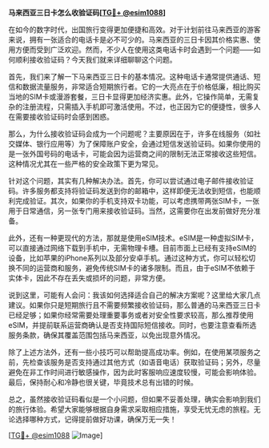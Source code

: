 **马来西亚三日卡怎么收验证码[[TG💪+ @esim1088](https://t.me/s/esim1088)]**

在如今的数字时代，出国旅行变得更加便捷和高效。对于计划前往马来西亚的游客来说，拥有一张适合的电话卡是必不可少的。马来西亚的三日卡因其价格实惠、使用方便而受到广泛欢迎。然而，不少人在使用这类电话卡时会遇到一个问题——如何顺利接收验证码？今天我们就来详细聊聊这个问题。

首先，我们来了解一下马来西亚三日卡的基本情况。这种电话卡通常提供通话、短信和数据流量服务，非常适合短期旅行者。它的一大亮点在于价格低廉，相比购买当地的SIM卡或漫游套餐，三日卡显得更加经济实惠。此外，它操作简单，无需复杂的注册流程，只需插入手机即可激活使用。不过，也正因为它的便捷性，很多人在需要接收验证码时会感到困惑。

那么，为什么接收验证码会成为一个问题呢？主要原因在于，许多在线服务（如社交媒体、银行应用等）为了保障账户安全，会通过短信发送验证码。如果你使用的是一张外国号码的电话卡，可能会因为运营商之间的限制无法正常接收这些短信。这种情况尤其在一些严格的安全政策下更为常见。

针对这个问题，其实有几种解决办法。首先，你可以尝试通过电子邮件接收验证码。许多服务都支持将验证码发送到你的邮箱中，这样即便无法收到短信，也能顺利完成验证。其次，如果你的手机支持双卡功能，可以考虑携带两张SIM卡，一张用于日常通信，另一张专门用来接收验证码。当然，这需要你在出发前做好充分准备。

此外，还有一种更现代的方法，那就是使用eSIM技术。eSIM是一种虚拟SIM卡，可以直接通过网络下载到手机中，无需物理卡槽。目前市面上已经有支持eSIM的设备，比如苹果的iPhone系列以及部分安卓手机。通过这种方式，你可以轻松切换不同的运营商和服务，避免传统SIM卡的诸多限制。而且，由于eSIM不依赖于实体卡，因此不存在丢失或损坏的问题，非常方便。

说到这里，可能有人会问：我该如何选择适合自己的解决方案呢？这里给大家几点建议。如果你只是短期旅行且不需要频繁接收验证码，那么普通的马来西亚三日卡已经足够；如果你经常需要处理重要事务或者对安全性要求较高，那么推荐使用eSIM，并提前联系运营商确认是否支持国际短信接收。同时，也要注意查看所选服务条款，确保其覆盖范围包括马来西亚，以免出现意外情况。

除了上述方法外，还有一些小技巧可以帮助提高成功率。例如，在使用某项服务之前，先检查该服务是否支持通过其他方式（如语音电话）获取验证码；另外，尽量避免在非工作时间进行敏感操作，因为此时客服响应速度较慢，可能会影响体验。最后，保持耐心和冷静也很关键，毕竟技术总有出错的时候。

总之，虽然接收验证码看似是一个小问题，但如果不妥善处理，确实会影响到我们的旅行体验。希望大家能够根据自身需求采取相应措施，享受无忧无虑的旅程。无论选择哪种方式，记得提前做好功课，确保万无一失！

[[TG💪+ @esim1088](https://t.me/s/esim1088) ![Image](https://i.postimg.cc/4NQfJmqS/Snipaste-2025-05-13-00-14-12.png)]